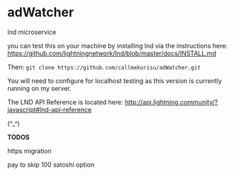 # adWatcher
lnd microservice

you can test this on your machine by installing lnd via the instructions here:
https://github.com/lightningnetwork/lnd/blob/master/docs/INSTALL.md

Then: `git clone https://github.com/callmekurisu/adWatcher.git`

You will need to configure for localhost testing as this version is currently running on my server.

The LND API Reference is located here: http://api.lightning.community/?javascript#lnd-api-reference

(^_^)

<b>TODOS</b>

https migration

pay to skip 100 satoshi option

